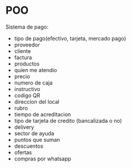 # POO
Sistema de pago:
- tipo de pago(efectivo, tarjeta, mercado pago)
- proveedor
- cliente
- factura
- productos
- quien me atendio
- precio
- numero de caja
- instructivo
- codigo QR
- direccion del local
- rubro
- tiempo de acreditacion
- tipo de tarjeta de credito (bancalizada o no)
- delivery
- sector de ayuda
- puntos que suman
- descuentos
- ofertas
- compras por whatsapp
